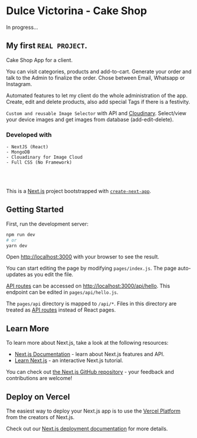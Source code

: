 <h1>Dulce Victorina - Cake Shop</h1>

In progress...

## My first `REAL PROJECT`.

Cake Shop App for a client. 

You can visit categories, products and add-to-cart. Generate your order and talk to the Admin to finalize the order. Chose between Email, Whatsapp or Instagram.

Automated features to let my client do the whole administration of the app. Create, edit and delete products, also add special Tags if there is a festivity. 

`Custom and reusable Image Selector` with API and [Cloudinary](https://cloudinary.com/). Select/view your device images and get images from database (add-edit-delete).

### Developed with
```
- NextJS (React)
- MongoDB
- Clouadinary for Image Cloud
- Full CSS (No Framework)
```


<br></br>

This is a [Next.js](https://nextjs.org/) project bootstrapped with [`create-next-app`](https://github.com/vercel/next.js/tree/canary/packages/create-next-app).

## Getting Started

First, run the development server:

```bash
npm run dev
# or
yarn dev
```

Open [http://localhost:3000](http://localhost:3000) with your browser to see the result.

You can start editing the page by modifying `pages/index.js`. The page auto-updates as you edit the file.

[API routes](https://nextjs.org/docs/api-routes/introduction) can be accessed on [http://localhost:3000/api/hello](http://localhost:3000/api/hello). This endpoint can be edited in `pages/api/hello.js`.

The `pages/api` directory is mapped to `/api/*`. Files in this directory are treated as [API routes](https://nextjs.org/docs/api-routes/introduction) instead of React pages.

## Learn More

To learn more about Next.js, take a look at the following resources:

- [Next.js Documentation](https://nextjs.org/docs) - learn about Next.js features and API.
- [Learn Next.js](https://nextjs.org/learn) - an interactive Next.js tutorial.

You can check out [the Next.js GitHub repository](https://github.com/vercel/next.js/) - your feedback and contributions are welcome!

## Deploy on Vercel

The easiest way to deploy your Next.js app is to use the [Vercel Platform](https://vercel.com/new?utm_medium=default-template&filter=next.js&utm_source=create-next-app&utm_campaign=create-next-app-readme) from the creators of Next.js.

Check out our [Next.js deployment documentation](https://nextjs.org/docs/deployment) for more details.
